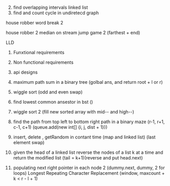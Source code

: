 2. find overlapping intervals linked list
5. find and count cycle in undiretecd graph




house robber
word break 2

house robber 2
median on stream 
jump game 2 (farthest + end)




LLD

1. Funxtional requirements

2. Non functional requirements

3. api designs






1. maximum path sum in a binary tree (golbal ans, and return root + l or r)
2. wiggle sort (odd and even swap)
3. find lowest common ansestor in bst ()
5. wiggle sort 2 (fill new sorted array with mid-- and high--)
2. find the path from top left to bottom right path in a binary maze (r-1, r+1, c-1, c+1) (queue.add(new int[] {i, j, dist + 1}))
1. insert, delete , getRandom in contant time (map and linked list) (last element swap)
4. given the head of a linked list reverse the nodes of a list k at a time and return the modified list (tail = k+1)(reverse and put head.next)
6. populating next right pointer in each node 2 (dummy.next, dummy, 2 for loops)
 Longest Repeating Character Replacement (window, maxcount + k < r - l + 1)